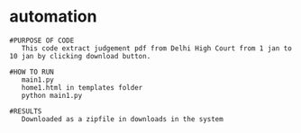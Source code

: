 # automation
    
    #PURPOSE OF CODE
       This code extract judgement pdf from Delhi High Court from 1 jan to 10 jan by clicking download button.
    
    #HOW TO RUN
       main1.py
       home1.html in templates folder
       python main1.py
       
    #RESULTS 
       Downloaded as a zipfile in downloads in the system
